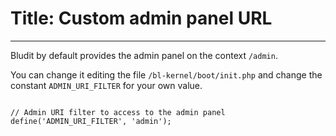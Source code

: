 # Title: Custom admin panel URL
<!-- Position: 3 -->
---
Bludit by default provides the admin panel on the context `/admin`.

You can change it editing the file `/bl-kernel/boot/init.php` and change the constant `ADMIN_URI_FILTER` for your own value.

<pre><code data-language="php">
// Admin URI filter to access to the admin panel
define('ADMIN_URI_FILTER', 'admin');
</code></pre>